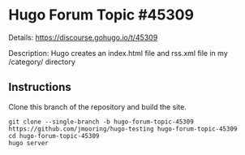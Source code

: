 # Hugo Forum Topic #45309

Details: <https://discourse.gohugo.io/t/45309>

Description: Hugo creates an index.html file and rss.xml file in my /category/ directory

## Instructions

Clone this branch of the repository and build the site.

```text
git clone --single-branch -b hugo-forum-topic-45309 https://github.com/jmooring/hugo-testing hugo-forum-topic-45309
cd hugo-forum-topic-45309
hugo server
```

